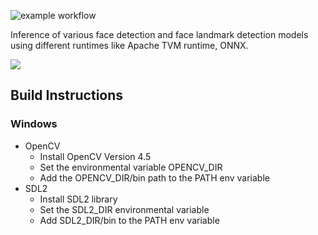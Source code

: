 ![example workflow](https://github.com/abhilb/mukham/actions/workflows/cmake.yml/badge.svg)

Inference of various face detection and face landmark detection models using different runtimes like Apache TVM runtime, ONNX.

![](assets/screenshot.gif)

## Build Instructions
### Windows
* OpenCV
    * Install OpenCV Version 4.5
    * Set the environmental variable OPENCV_DIR
    * Add the OPENCV_DIR/bin path to the PATH env variable
* SDL2
    * Install SDL2 library
    * Set the SDL2_DIR environmental variable
    * Add SDL2_DIR/bin to the PATH env variable
